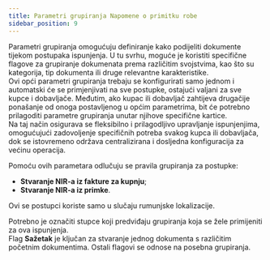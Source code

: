 ```yaml
---
title: Parametri grupiranja Napomene o primitku robe
sidebar_position: 9
---
```


Parametri grupiranja omogućuju definiranje kako podijeliti dokumente tijekom postupaka ispunjenja. U tu svrhu, moguće je koristiti specifične flagove za grupiranje dokumenata prema različitim svojstvima, kao što su kategorija, tip dokumenta ili druge relevantne karakteristike.  
Ovi opći parametri grupiranja trebaju se konfigurirati samo jednom i automatski će se primjenjivati na sve postupke, ostajući valjani za sve kupce i dobavljače. Međutim, ako kupac ili dobavljač zahtijeva drugačije ponašanje od onoga postavljenog u općim parametrima, bit će potrebno prilagoditi parametre grupiranja unutar njihove specifične kartice.  
Na taj način osigurava se fleksibilno i prilagodljivo upravljanje ispunjenjima, omogućujući zadovoljenje specifičnih potreba svakog kupca ili dobavljača, dok se istovremeno održava centralizirana i dosljedna konfiguracija za većinu operacija.

Pomoću ovih parametara odlučuju se pravila grupiranja za postupke:

-  **Stvaranje NIR-a iz fakture za kupnju**;  
-  **Stvaranje NIR-a iz primke**.  

Ovi se postupci koriste samo u slučaju rumunjske lokalizacije. 

Potrebno je označiti stupce koji predviđaju grupiranja koja se žele primijeniti za ova ispunjenja.  
Flag **Sažetak** je ključan za stvaranje jednog dokumenta s različitim početnim dokumentima. Ostali flagovi se odnose na posebna grupiranja.